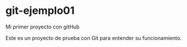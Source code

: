 # git-ejemplo01
Mi primer proyecto con gitHub

Este es un proyecto de prueba con Git para entender su funcionamiento.

